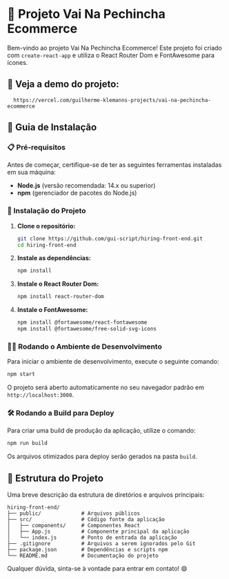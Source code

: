 # 📝 Projeto Vai Na Pechincha Ecommerce

Bem-vindo ao projeto Vai Na Pechincha Ecommerce! Este projeto foi criado com `create-react-app` e utiliza o React Router Dom e FontAwesome para ícones.

## 🖖 Veja a demo do projeto:

      https://vercel.com/guilherme-klemanns-projects/vai-na-pechincha-ecommerce

## 🚀 Guia de Instalação

### 📋 Pré-requisitos

Antes de começar, certifique-se de ter as seguintes ferramentas instaladas em sua máquina:

- **Node.js** (versão recomendada: 14.x ou superior)
- **npm** (gerenciador de pacotes do Node.js)

### 🔧 Instalação do Projeto

1. **Clone o repositório:**

   ```sh
   git clone https://github.com/gui-script/hiring-front-end.git
   cd hiring-front-end
   ```

2. **Instale as dependências:**

   ```sh
   npm install
   ```

3. **Instale o React Router Dom:**

   ```sh
   npm install react-router-dom
   ```

4. **Instale o FontAwesome:**

   ```sh
   npm install @fortawesome/react-fontawesome
   npm install @fortawesome/free-solid-svg-icons
   ```

### 🏃‍♂️ Rodando o Ambiente de Desenvolvimento

Para iniciar o ambiente de desenvolvimento, execute o seguinte comando:

```sh
npm start
```

O projeto será aberto automaticamente no seu navegador padrão em `http://localhost:3000`.

### 🛠️ Rodando a Build para Deploy

Para criar uma build de produção da aplicação, utilize o comando:

```sh
npm run build
```

Os arquivos otimizados para deploy serão gerados na pasta `build`.

## 📂 Estrutura do Projeto

Uma breve descrição da estrutura de diretórios e arquivos principais:

```
hiring-front-end/
├── public/             # Arquivos públicos
├── src/                # Código fonte da aplicação
│   ├── components/     # Componentes React
│   ├── App.js          # Componente principal da aplicação
│   └── index.js        # Ponto de entrada da aplicação
├── .gitignore          # Arquivos a serem ignorados pelo Git
├── package.json        # Dependências e scripts npm
└── README.md           # Documentação do projeto
```

Qualquer dúvida, sinta-se à vontade para entrar em contato! 😄
